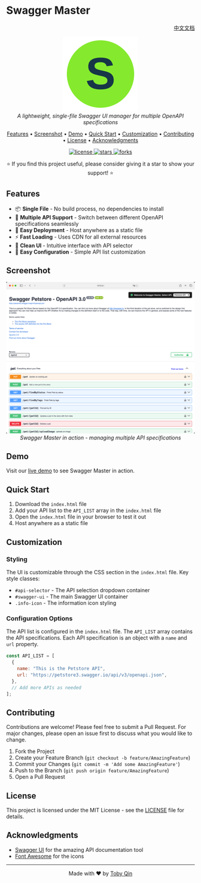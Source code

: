 # Swagger Master

<p align="right">
  <a href="README.zh-CN.md">中文文档</a>
</p>

<p align="center">
  <img src="docs/images/swagger-master-logo.svg" alt="Swagger Master Logo" width="200"/>
  <br>
  <i>A lightweight, single-file Swagger UI manager for multiple OpenAPI specifications</i>
  <br>
</p>

<p align="center">
  <a href="#features">Features</a> •
  <a href="#screenshot">Screenshot</a> •
  <a href="#demo">Demo</a> •
  <a href="#quick-start">Quick Start</a> •
  <a href="#customization">Customization</a> •
  <a href="#contributing">Contributing</a> •
  <a href="#license">License</a> •
  <a href="#acknowledgments">Acknowledgments</a>
</p>

<p align="center">
  <a href="https://github.com/tobyqin/swagger-master/blob/main/LICENSE">
    <img src="https://img.shields.io/github/license/tobyqin/swagger-master" alt="license">
  </a>
  <a href="https://github.com/tobyqin/swagger-master/stargazers">
    <img src="https://img.shields.io/github/stars/tobyqin/swagger-master" alt="stars">
  </a>
  <a href="https://github.com/tobyqin/swagger-master/network/members">
    <img src="https://img.shields.io/github/forks/tobyqin/swagger-master" alt="forks">
  </a>
</p>

<p align="center">
  ⭐️ If you find this project useful, please consider giving it a star to show your support! ⭐️
</p>

## Features

- 📦 **Single File** - No build process, no dependencies to install
- 🔄 **Multiple API Support** - Switch between different OpenAPI specifications seamlessly
- 🚀 **Easy Deployment** - Host anywhere as a static file
- ⚡ **Fast Loading** - Uses CDN for all external resources
- 🎨 **Clean UI** - Intuitive interface with API selector
- 🔧 **Easy Configuration** - Simple API list customization

## Screenshot

<p align="center">
  <img src="docs/images/swagger-master.png" alt="Swagger Master Screenshot" width="800"/>
  <br>
  <i>Swagger Master in action - managing multiple API specifications</i>
</p>

## Demo

Visit our [live demo](https://tobyqin.github.io/swagger-master) to see Swagger Master in action.

## Quick Start

1. Download the `index.html` file
2. Add your API list to the `API_LIST` array in the `index.html` file
3. Open the `index.html` file in your browser to test it out
4. Host anywhere as a static file

## Customization

### Styling

The UI is customizable through the CSS section in the `index.html` file. Key style classes:

- `#api-selector` - The API selection dropdown container
- `#swagger-ui` - The main Swagger UI container
- `.info-icon` - The information icon styling

### Configuration Options

The API list is configured in the `index.html` file. The `API_LIST` array contains the API specifications. Each API specification is an object with a `name` and `url` property.

```javascript
const API_LIST = [
  {
    name: "This is the Petstore API",
    url: "https://petstore3.swagger.io/api/v3/openapi.json",
  },
  // Add more APIs as needed
];
```

## Contributing

Contributions are welcome! Please feel free to submit a Pull Request. For major changes, please open an issue first to discuss what you would like to change.

1. Fork the Project
2. Create your Feature Branch (`git checkout -b feature/AmazingFeature`)
3. Commit your Changes (`git commit -m 'Add some AmazingFeature'`)
4. Push to the Branch (`git push origin feature/AmazingFeature`)
5. Open a Pull Request

## License

This project is licensed under the MIT License - see the [LICENSE](LICENSE) file for details.

## Acknowledgments

- [Swagger UI](https://github.com/swagger-api/swagger-ui) for the amazing API documentation tool
- [Font Awesome](https://fontawesome.com) for the icons

---

<p align="center">
  Made with ❤️ by <a href="https://github.com/tobyqin">Toby Qin</a>
</p>

